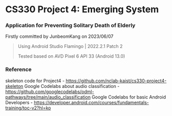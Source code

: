 # CS330 Project 4: Emerging System
### Application for Preventing Solitary Death of Elderly
Firstly committed by JunbeomKang on 2023/06/07
> Using Android Studio Flamingo | 2022.2.1 Patch 2
>
> Tested based on AVD Pixel 6 API 33 (Android 13.0)


### Reference
skeleton code for Project4 -
<https://github.com/nclab-kaist/cs330-project4-skeleton>
Google Codelabs about audio classification -
<https://github.com/googlecodelabs/odml-pathways/tree/main/audio_classification>
Google Codelabs for basic Android Developers - 
<https://developer.android.com/courses/fundamentals-training/toc-v2?hl=ko>

